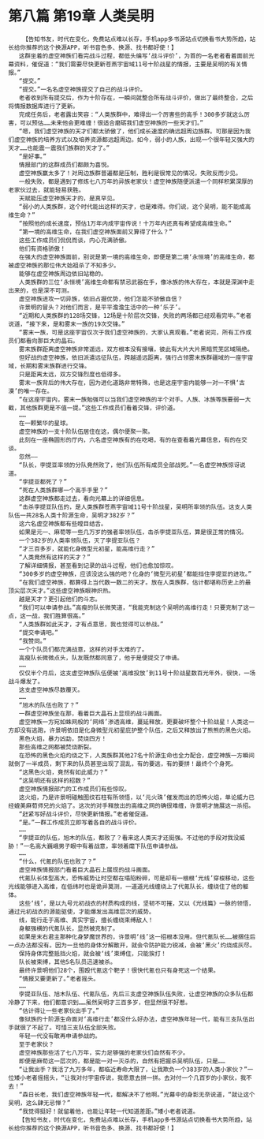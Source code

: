 # 第八篇 第19章 人类吴明
        【告知书友，时代在变化，免费站点难以长存，手机app多书源站点切换看书大势所趋，站长给你推荐的这个换源APP，听书音色多、换源、找书都好使！】
       这群坐着的虚空神族们看完战斗过程，都低头编写‘战斗评价’，为首的一名老者看着面前光幕资料，催促道：“我们需要尽快更新苍燕宇宙域11号十阶战星的情报，主要是吴明的有关情报。”
       “提交。”
       “提交。”一名名虚空神族提交了自己的战斗评价。
       老者收到所有提交后，作为十阶存在，一瞬间就整合所有战斗评价，做出了最终整合，之后将情报数据库进行了更新。
       完成任务后，老者露出笑容：“人类族群中，难得出一个厉害些的高手！300多岁就这么厉害，可以预估……未来他会更难缠！很适合磨砺我们虚空神族的一些天才们。”
       “嗯，我们虚空神族的天才们都太骄傲了，他们成长速度的确远超周边族群。可那是因为我们虚空神族的培养方式以及培养资源都远超周边。如今，弱小的人族，出现一个很年轻又强大的天才……也能震一震我们族群的天才了。”
       “是好事。”
       情报部门的这群成员们都颇为喜悦。
       虚空神族赢太多了！对周边族群普遍都是压制，胜利是很常见的情况，失败反而少见。
       一般失败，都是遇到了修炼七八万年的异族老家伙！虚空神族随便派遣一个同样积累深厚的老家伙过去，就能轻易获胜。
       天赋能压虚空神族天才的，是真罕见。
       “弱小的人类族群，这个时代能出这样的天才，也是难得。你们说，这个吴明，能不能成高维生命？”
       “按照他的成长速度，预估1万年内成宇宙传说！十万年内还真有希望成高维生命。”
       “第一境的高维生命，在我们虚空神族面前又算得了什么？”
       这些工作成员们侃侃而谈，内心充满骄傲。
       他们有资格骄傲！
       在强大的虚空神族面前，别说是第一境的高维生命，即便是第二境‘永恒境’的高维生命，都被虚空神族的那位伟大始祖杀了不知多少。
       能够在虚空神族周边依旧站稳的。
       人类族群的三位‘永恒境’高维生命都有禁忌武器在手，像冰族的伟大存在，本就是深渊中走出来的，也是深不可测。
       虚空神族进攻一切异族，依旧占据优势，他们怎能不骄傲自信？
       许景明的冒头？对他们而言，是平平澹澹生活中的一种‘乐子’。
       “近期和人类族群的128场交锋，12场是十阶层次交锋，失败的两场都已经观看完毕。”老者说道，“接下来，是和雾末一族的19次交锋。”
       “雾末一族，可是这座宇宙仅次于我们虚空神族的，大家认真观看。”老者说完，所有工作成员们都看向那巨大的晶石。
       雾末族群距离虚空神族非常遥远，双方根本没有接壤，彼此有大片大片黑暗荒芜区域隔绝。
       但好战的虚空神族，依旧派遣远征队伍，跨越遥远距离，强行占领雾末族群疆域的一座宇宙域，长期和雾末族群进行交锋。
       只是距离太远，双方交锋烈度也低得多。
       雾末一族背后的伟大存在，因为进化道路非常特殊，也是这座宇宙内能够一对一不惧‘古漠’的唯一存在。
       “在这座宇宙内，雾末一族勉强可以当我们虚空神族的半个对手。人族、冰族等族要弱一大截，其他族群更是不值一提。”这些工作成员们看着交锋，评价道。
       ……
       在一颗繁华的星球。
       虚空神族的一支十阶队伍居住在这，偶尔便聚一聚。
       此刻在一座椭圆形的厅内，六名虚空神族有的在吃喝，有的在查看着光幕信息，有的在交谈。
       忽然——
       “队长，孛提亚率领的分队竟然败了，他们队伍所有成员全部战死。”一名虚空神族惊讶说道。
       “孛提亚都死了？”
       “死在人类族群哪一个高手手里？”
       这群虚空神族都走过去，看向光幕上的详细信息。
       “击杀孛提亚队伍的，是人类族群苍燕宇宙域11号十阶战星，吴明所率领的队伍。这支人类队伍一共28名人类十阶源生命，吴明才382岁？”
       这六名虚空神族都有些瞠目结舌。
       如果是元一、麻荀等一些几万岁的强者率领队伍，击杀孛提亚队伍，算是很正常的情况。
       一个382岁的人类率领队伍，灭了孛提亚队伍？
       “才三百多岁，就能化身微型元初星，能高维行走？”
       “人类竟然有这样的天才？”
       了解详细情报，甚至看到记录的战斗过程，他们也愈加惊叹。
       “300多岁的虚空神族，应该没这么强的吧？化身的‘微型元初星’都能挡住孛提亚的进攻。”
       “在我们虚空神族，都算得上当代数一数二的天才。放在人类族群，估计都堪称历史上的最顶尖层次天才。”这些虚空神族眼神炽热。
       越是天才？更引起他们的斗志。
       “我们可以申请参战。”高瘦的队长微笑道，“我能克制这个吴明的高维行走！只要克制了这一点，这一战，我们胜算很高。”
       “人类族群如此天才，才有点意思，我也觉得可以参战。”
       “提交申请吧。”
       “我赞同。”
       一个个队员们都充满战意，这样的对手太难的了。
       高瘦队长微微点头，队友既然都同意了，他于是便提交了申请。
       ……
       仅仅半个月后，这支虚空神族队伍便被‘高维投放’到11号十阶战星数百光年外，很快，一场战斗爆发了。
       这支虚空神族尽数覆灭。
       ……
       “旭木的队伍也败了？”
       一群虚空神族坐在那，看着巨大晶石上显现的战斗画面。
       虚空神族一方宛如蛛网般的‘网络’渗透高维，蔓延释放，更要破坏整个十阶战星！人类这一方却没有逃跑，许景明依旧是化身微型元初星庇护整个队伍，之后又释放出了熊熊的黑色火焰。
       黑色火焰，暴力凶勐，焚烧四方！
       那些高维之网都被焚烧断裂。
       在恐怖的黑色火焰灼烧之下，人类族群其他27名十阶源生命也全力配合，虚空神族一方瞬间就倒了一半成员，剩下来的队员甚至出现了混乱，有的要逃，有的要拼！最终个个身死。
       “这黑色火焰，竟然有如此威力？”
       “这吴明还有这样的招数？”
       虚空神族情报部门的工作成员们有些惊叹。
       这火焰，乃是许景明碰触图纹石柱有所领悟，以‘元火珠’催发而出的恐怖火焰，单论威力已经媲美麻荀师兄的火焰了。这次的对手释放出的高维之网的确很难缠，许景明才施展这一杀招。
       “赶紧写好战斗评价，尽快更新情报。”老者催促道。
       “是。”一群工作成员立即写着各自的战斗评价。
       ……
       “孛提亚的队伍，旭木的队伍，都败了？看来这人类天才还挺强。不过他的手段对我没威胁！”一名高大巍峨男子眼中有着战意，率领着麾下队伍申请参战。
       ……
       “什么，代氪的队伍也败了？”
       虚空神族情报部门看着巨大晶石上展现的战斗画面。
       代氪队长体型高大，恐怖威势让时空都在塌陷粉碎，可是却有一根根‘光线’穿梭移动，这些光线能够进入高维，在低纬时也是诡异莫测，一道道光线缠绕上了代氪队长，缠绕住了他的躯体。
       这些‘线’，是以九号元初战衣的材质构成的线，坚韧不可摧，又以《光线篇》一脉的领悟，通过元初战衣的源能驱使，才能爆发出高维层次的威势。
       线，能行走于高维、真实宇宙，擅长缠绕束缚敌人！
       身躯强横的代氪队长，显然被克制了。
       如果是末右君主那种化身梦魔世界的，许景明‘线’这一招根本没用。但代氪队长……被捆住后一点办法都没有。因为一旦他的身体分解散开，就会令防护能力锐减，会被‘黑火’灼烧成灰尽。
       保持身体完整抵挡火焰，就会被‘线’束缚住，只能挨打！
       队长被束缚，其他5名队员迅速被杀。
       最终许景明他们28个，围殴代氪这个靶子！很快代氪也只有身死这一个结果。
       “情报又要更新了。”老者摇头。
       ……
       孛提亚队伍、旭木队伍、代氪队伍，先后三支虚空神族队伍失败，让虚空神族的众多队伍都冷静了下来，他们都意识到……虽然吴明才三百多岁，但显然很不好惹。
       “估计得让一些老家伙出手了。”
       像狱族的十阶源生命面对‘高维行走’都没什么好办法，虚空神族年轻一代，能有三支队伍出手就很了不起了。可惜三支队伍全部失败。
       年轻一代没有敢再申请参战的。
       至于老家伙？
       虚空神族那些活了七八万年，实力足够强的老家伙们自然有不少。
       即便是麻荀这一层次的，都是能一对一灭杀的，自然有把握杀吴明队伍，只是……
       “让我出手？我活了九万多年，都临近寿命大限了，让我欺负一个383岁的人类小家伙？”一位矮小老者摇摇头，“让我对付宇宙传说，我愿意去拼一拼。去对付一个几百岁的小家伙，我不去！”
       “森日长老，我们虚空神族年轻一代，都解决不了他啊。”光幕中的身影无奈说道，“就让这个吴明，这么肆无忌惮？”
       “我觉得挺好！就留着他，也能让年轻一代知道差距。”矮小老者说道。
       【告知书友，时代在变化，免费站点难以长存，手机app多书源站点切换看书大势所趋，站长给你推荐的这个换源APP，听书音色多、换源、找书都好使！】